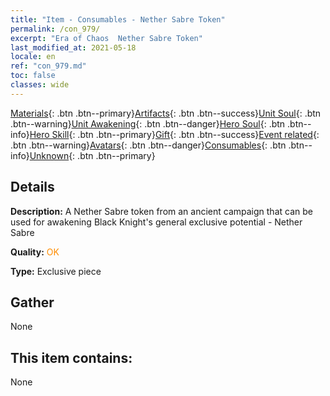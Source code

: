 ```yaml
---
title: "Item - Consumables - Nether Sabre Token"
permalink: /con_979/
excerpt: "Era of Chaos  Nether Sabre Token"
last_modified_at: 2021-05-18
locale: en
ref: "con_979.md"
toc: false
classes: wide
---
```

 [Materials](/Items/){: .btn .btn--primary}[Artifacts](/Items/Artifacts/){: .btn .btn--success}[Unit Soul](/Items/UnitSoul/){: .btn .btn--warning}[Unit Awakening](/Items/UnitAwakening/){: .btn .btn--danger}[Hero Soul](/Items/HeroSoul/){: .btn .btn--info}[Hero Skill](/Items/HeroSkill/){: .btn .btn--primary}[Gift](/Items/Gift/){: .btn .btn--success}[Event related](/Items/Events/){: .btn .btn--warning}[Avatars](/Items/Avatars/){: .btn .btn--danger}[Consumables](/Items/Consumables/){: .btn .btn--info}[Unknown](/Items/Unknown/){: .btn .btn--primary}

## Details
 **Description:** A Nether Sabre token from an ancient campaign that can be used for awakening Black Knight's general exclusive potential - Nether Sabre

 **Quality:** <span style="color: #FF8C00">OK</span>

 **Type:** Exclusive piece

## Gather

  None

## This item contains:

  None

